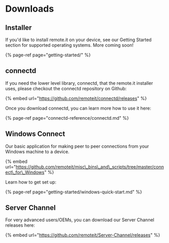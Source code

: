 # Downloads

## Installer

If you'd like to install remote.it on your device, see our Getting Started section for supported operating systems.  More coming soon!

{% page-ref page="getting-started/" %}

## connectd

If you need the lower level library, connectd, that the remote.it installer uses, please checkout the connectd repository on Github:

{% embed url="https://github.com/remoteit/connectd/releases" %}

Once you download connectd, you can learn more how to use it here:

{% page-ref page="connectd-reference/connectd.md" %}

## Windows Connect

Our basic application for making peer to peer connections from your Windows machine to a device.

{% embed url="https://github.com/remoteit/misc\_bins\_and\_scripts/tree/master/connect\_for\_Windows" %}

Learn how to get set up:

{% page-ref page="getting-started/windows-quick-start.md" %}

## Server Channel

For very advanced users/OEMs, you can download our Server Channel releases here:

{% embed url="https://github.com/remoteit/Server-Channel/releases" %}



